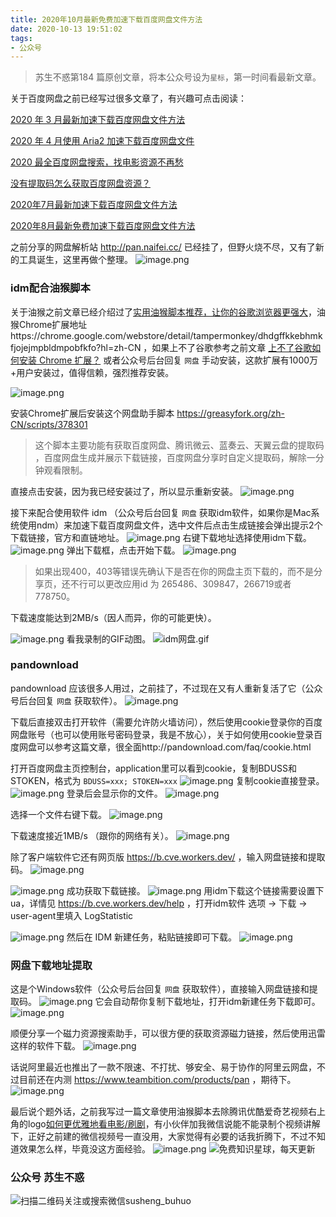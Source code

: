 ```yaml
---
title: 2020年10月最新免费加速下载百度网盘文件方法
date: 2020-10-13 19:51:02
tags:
- 公众号
---
```

> 苏生不惑第184 篇原创文章，将本公众号设为`星标`，第一时间看最新文章。

关于百度网盘之前已经写过很多文章了，有兴趣可点击阅读：

[2020 年 3 月最新加速下载百度网盘文件方法](https://mp.weixin.qq.com/s/4lumhFRxedfmnq2KLRkggA)

[2020 年 4 月使用 Aria2 加速下载百度网盘文件](https://mp.weixin.qq.com/s/ptskCvg_snSNTNQO3XRluA)

[2020 最全百度网盘搜索，找电影资源不再愁](https://mp.weixin.qq.com/s/0uOyrcz0KP-qZhCNNCELhw)

[没有提取码怎么获取百度网盘资源？](https://mp.weixin.qq.com/s/MUIPj4OgSxAeRl5Hk-2tuw)

[2020年7月最新加速下载百度网盘文件方法](https://mp.weixin.qq.com/s/wtv0Mhyo3juGYSe5JYZ9ww)

[2020年8月最新免费加速下载百度网盘文件方法](https://mp.weixin.qq.com/s/D-hTquK_RJjzYPp_etw5AQ)

之前分享的网盘解析站 http://pan.naifei.cc/ 已经挂了，但野火烧不尽，又有了新的工具诞生，这里再做个整理。
![image.png](https://upload-images.jianshu.io/upload_images/23152173-b033ab7e404d8036.png?imageMogr2/auto-orient/strip%7CimageView2/2/w/1240)

### idm配合油猴脚本
关于油猴之前文章已经介绍过了[实用油猴脚本推荐，让你的谷歌浏览器更强大](https://mp.weixin.qq.com/s/4sCwNc4fz7IxlL8XfY95rQ)，油猴Chrome扩展地址https://chrome.google.com/webstore/detail/tampermonkey/dhdgffkkebhmkfjojejmpbldmpobfkfo?hl=zh-CN ，如果上不了谷歌参考之前文章 [上不了谷歌如何安装 Chrome 扩展？](https://mp.weixin.qq.com/s/xC9K_z7zpmAIEzUK6s1x3w) 或者公众号后台回复 `网盘` 手动安装，这款扩展有1000万+用户安装过，值得信赖，强烈推荐安装。

![image.png](https://upload-images.jianshu.io/upload_images/23152173-3ef7dcfedd6a86d5.png?imageMogr2/auto-orient/strip%7CimageView2/2/w/1240)


安装Chrome扩展后安装这个网盘助手脚本 https://greasyfork.org/zh-CN/scripts/378301 
 
> 这个脚本主要功能有获取百度网盘、腾讯微云、蓝奏云、天翼云盘的提取码 ，百度网盘生成并展示下载链接，百度网盘分享时自定义提取码，解除一分钟观看限制。

直接点击安装，因为我已经安装过了，所以显示重新安装。
![image.png](https://upload-images.jianshu.io/upload_images/17817191-9397b1ea806dbcdf.png?imageMogr2/auto-orient/strip%7CimageView2/2/w/1240)


接下来配合使用软件 idm （公众号后台回复 `网盘` 获取idm软件，如果你是Mac系统使用ndm）来加速下载百度网盘文件，选中文件后点击生成链接会弹出提示2个下载链接，官方和直链地址。
![image.png](https://upload-images.jianshu.io/upload_images/23152173-170c92fc74de76d8.png?imageMogr2/auto-orient/strip%7CimageView2/2/w/1240)
右键下载地址选择使用idm下载。
![image.png](https://upload-images.jianshu.io/upload_images/23152173-9b31e5d58d62915e.png?imageMogr2/auto-orient/strip%7CimageView2/2/w/1240)
弹出下载框，点击开始下载。
![image.png](https://upload-images.jianshu.io/upload_images/23152173-6a188705f84eda36.png?imageMogr2/auto-orient/strip%7CimageView2/2/w/1240)

> 如果出现400，403等错误先确认下是否在你的网盘主页下载的，而不是分享页，还不行可以更改应用id 为 265486、309847，266719或者778750。

下载速度能达到2MB/s（因人而异，你的可能更快）。

![image.png](https://upload-images.jianshu.io/upload_images/23152173-29b15e7f038dec41.png?imageMogr2/auto-orient/strip%7CimageView2/2/w/1240)
看我录制的GIF动图。
![idm网盘.gif](https://upload-images.jianshu.io/upload_images/23152173-acbd24674de52688.gif?imageMogr2/auto-orient/strip)

### pandownload
pandownload 应该很多人用过，之前挂了，不过现在又有人重新复活了它（公众号后台回复 `网盘` 获取软件）。
![image.png](https://upload-images.jianshu.io/upload_images/23152173-1fc5bf6ea4925b56.png?imageMogr2/auto-orient/strip%7CimageView2/2/w/1240)


下载后直接双击打开软件（需要允许防火墙访问），然后使用cookie登录你的百度网盘账号（也可以使用账号密码登录，我是不放心），关于如何使用cookie登录百度网盘可以参考这篇文章，很全面http://pandownload.com/faq/cookie.html

打开百度网盘主页控制台，application里可以看到cookie，复制BDUSS和STOKEN，格式为 `BDUSS=xxx; STOKEN=xxx`
![image.png](https://upload-images.jianshu.io/upload_images/23152173-abeec89c125da2e6.png?imageMogr2/auto-orient/strip%7CimageView2/2/w/1240)
复制cookie直接登录。
![image.png](https://upload-images.jianshu.io/upload_images/23152173-30930cc4669cf3a2.png?imageMogr2/auto-orient/strip%7CimageView2/2/w/1240)
登录后会显示你的文件。
 ![image.png](https://upload-images.jianshu.io/upload_images/23152173-bd0736723688c1bd.png?imageMogr2/auto-orient/strip%7CimageView2/2/w/1240)

选择一个文件右键下载。
![image.png](https://upload-images.jianshu.io/upload_images/23152173-feb6e7b1514219fa.png?imageMogr2/auto-orient/strip%7CimageView2/2/w/1240)

下载速度接近1MB/s （跟你的网络有关）。
![image.png](https://upload-images.jianshu.io/upload_images/23152173-9225644d674904f5.png?imageMogr2/auto-orient/strip%7CimageView2/2/w/1240)
 
  
除了客户端软件它还有网页版 https://b.cve.workers.dev/  ，输入网盘链接和提取码。
![image.png](https://upload-images.jianshu.io/upload_images/23152173-4bf689e26815721b.png?imageMogr2/auto-orient/strip%7CimageView2/2/w/1240)

![image.png](https://upload-images.jianshu.io/upload_images/23152173-21616ffc0e718c01.png?imageMogr2/auto-orient/strip%7CimageView2/2/w/1240)
成功获取下载链接。
![image.png](https://upload-images.jianshu.io/upload_images/23152173-854f0539b162cb87.png?imageMogr2/auto-orient/strip%7CimageView2/2/w/1240)
 用idm下载这个链接需要设置下ua，详情见 https://b.cve.workers.dev/help  ，打开idm软件 选项 -> 下载 -> user-agent里填入 LogStatistic

![image.png](https://upload-images.jianshu.io/upload_images/23152173-ff0a3141b290d7c3.png?imageMogr2/auto-orient/strip%7CimageView2/2/w/1240)
然后在 IDM 新建任务，粘贴链接即可下载。
![image.png](https://upload-images.jianshu.io/upload_images/23152173-63c4b1f46a8275e1.png?imageMogr2/auto-orient/strip%7CimageView2/2/w/1240)

 
### 网盘下载地址提取
这是个Windows软件（公众号后台回复 `网盘` 获取软件），直接输入网盘链接和提取码。 
![image.png](https://upload-images.jianshu.io/upload_images/23152173-d1ebf1507be2f0be.png?imageMogr2/auto-orient/strip%7CimageView2/2/w/1240)
它会自动帮你复制下载地址，打开idm新建任务下载即可。
![image.png](https://upload-images.jianshu.io/upload_images/23152173-392856f2d772e54a.png?imageMogr2/auto-orient/strip%7CimageView2/2/w/1240)


顺便分享一个磁力资源搜索助手，可以很方便的获取资源磁力链接，然后使用迅雷这样的软件下载。
![image.png](https://upload-images.jianshu.io/upload_images/23152173-a95bb3e7c9afcb39.png?imageMogr2/auto-orient/strip%7CimageView2/2/w/1240)

话说阿里最近也推出了一款不限速、不打扰、够安全、易于协作的阿里云网盘，不过目前还在内测 https://www.teambition.com/products/pan  ，期待下。
![image.png](https://upload-images.jianshu.io/upload_images/23152173-317d7cbfe616d532.png?imageMogr2/auto-orient/strip%7CimageView2/2/w/1240)

最后说个题外话，之前我写过一篇文章使用油猴脚本去除腾讯优酷爱奇艺视频右上角的logo[如何更优雅地看电影/刷剧](https://mp.weixin.qq.com/s/ksElusubk3s7dKtAqI4HKg)，有小伙伴加我微信说能不能录制个视频讲解下，正好之前建的微信视频号一直没用，大家觉得有必要的话我折腾下，不过不知道效果怎么样，毕竟没这方面经验。
![image.png](https://upload-images.jianshu.io/upload_images/23152173-cc8e200004da66fa.png?imageMogr2/auto-orient/strip%7CimageView2/2/w/1240)
![免费知识星球，每天更新](https://upload-images.jianshu.io/upload_images/17817191-9d41aa25edcd25c4.png?imageMogr2/auto-orient/strip%7CimageView2/2/w/1240)

### 公众号 苏生不惑
 ![扫描二维码关注或搜索微信susheng_buhuo](https://upload-images.jianshu.io/upload_images/17817191-6e0079f95d4c0338.jpg?imageMogr2/auto-orient/strip%7CimageView2/2/w/1240)